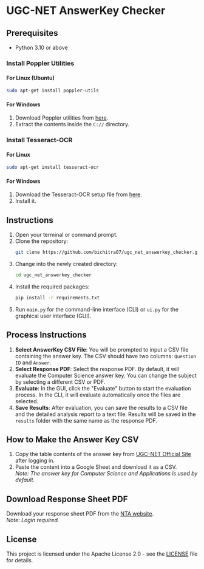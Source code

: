 # UGC-NET AnswerKey Checker

## Prerequisites

- Python 3.10 or above

### Install Poppler Utilities

#### For Linux (Ubuntu)
```bash
sudo apt-get install poppler-utils
```

#### For Windows
1. Download Poppler utilities from [here](https://github.com/oschwartz10612/poppler-windows/releases/).
2. Extract the contents inside the `C://` directory.

### Install Tesseract-OCR

#### For Linux
```bash
sudo apt-get install tesseract-ocr
```

#### For Windows
1. Download the Tesseract-OCR setup file from [here](https://github.com/UB-Mannheim/tesseract/wiki).
2. Install it.

## Instructions

1. Open your terminal or command prompt.
2. Clone the repository:
   ```bash
   git clone https://github.com/bichitra07/ugc_net_answerkey_checker.git
   ```
3. Change into the newly created directory:
   ```bash
   cd ugc_net_answerkey_checker
   ```
4. Install the required packages:
   ```bash
   pip install -r requirements.txt
   ```
5. Run `main.py` for the command-line interface (CLI) or `ui.py` for the graphical user interface (GUI).

## Process Instructions

1. **Select AnswerKey CSV File**: You will be prompted to input a CSV file containing the answer key. The CSV should have two columns: `Question ID` and `Answer`.
2. **Select Response PDF**: Select the response PDF. By default, it will evaluate the Computer Science answer key. You can change the subject by selecting a different CSV or PDF.
3. **Evaluate**: In the GUI, click the "Evaluate" button to start the evaluation process. In the CLI, it will evaluate automatically once the files are selected.
4. **Save Results**: After evaluation, you can save the results to a CSV file and the detailed analysis report to a text file. Results will be saved in the `results` folder with the same name as the response PDF.

## How to Make the Answer Key CSV

1. Copy the table contents of the answer key from [UGC-NET Official Site](https://ugcnet.nta.ac.in/) after logging in.
2. Paste the content into a Google Sheet and download it as a CSV.  
   *Note: The answer key for Computer Science and Applications is used by default.*

## Download Response Sheet PDF

Download your response sheet PDF from the [NTA website](https://ugcnet.nta.ac.in/).  
*Note: Login required.*

## License

This project is licensed under the Apache License 2.0 - see the [LICENSE](LICENSE) file for details.
```

